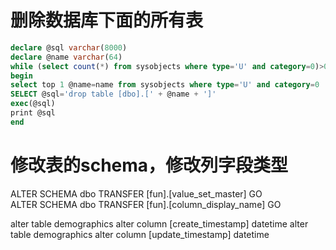 # 删除数据库下面的所有表

```SQL
declare @sql varchar(8000)
declare @name varchar(64)
while (select count(*) from sysobjects where type='U' and category=0)>0
begin
select top 1 @name=name from sysobjects where type='U' and category=0
SELECT @sql='drop table [dbo].[' + @name + ']'
exec(@sql)
print @sql
end
```
# 修改表的schema，修改列字段类型
ALTER SCHEMA dbo TRANSFER [fun].[value_set_master]
GO  
ALTER SCHEMA dbo TRANSFER [fun].[column_display_name]
GO  

alter table demographics alter column [create_timestamp] datetime
alter table demographics alter column [update_timestamp] datetime
